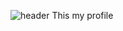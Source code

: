 ![header](https://capsule-render.vercel.app/api?type=wave&color=#0000FF&height=300&section=header&text=capsule%20render&fontSize=90)
This my profile
